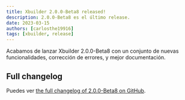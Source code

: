 ```yaml
---
title: Xbuilder 2.0.0-Beta8 released!
description: 2.0.0-Beta8 es el último release.
date: 2023-03-15
authors: [carlosthe19916]
tags: [xbuilder, release]
---
```


Acabamos de lanzar Xbuilder 2.0.0-Beta8 con un conjunto de nuevas funcionalidades, corrección de errores, y mejor documentación.

## Full changelog

Puedes ver [the full changelog of 2.0.0-Beta8 on GitHub](https://github.com/project-openubl/xbuilder/releases/tag/v2.0.0-Beta8).